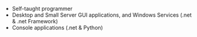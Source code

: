 - Self-taught programmer
- Desktop and Small Server GUI applications, and Windows Services (.net & .net Framework)
- Console applications (.net & Python)

<!---
TwwcTech/TwwcTech is a ✨ special ✨ repository because its `README.md` (this file) appears on your GitHub profile.
You can click the Preview link to take a look at your changes.
--->
